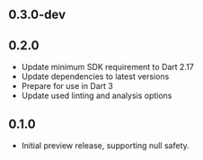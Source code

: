 ## 0.3.0-dev

## 0.2.0

- Update minimum SDK requirement to Dart 2.17
- Update dependencies to latest versions
- Prepare for use in Dart 3
- Update used linting and analysis options

## 0.1.0

- Initial preview release, supporting null safety.

